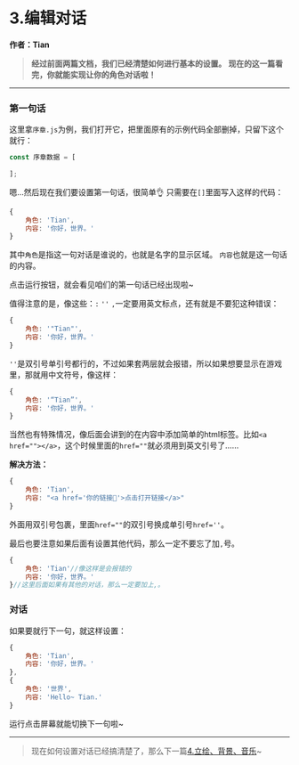 # 3.编辑对话

**作者：Tian**

>**经过前面两篇文档，我们已经清楚如何进行基本的设置。**
>**现在的这一篇看完，你就能实现让你的角色对话啦！**


---

### 第一句话

这里拿`序章.js`为例，我们打开它，把里面原有的示例代码全部删掉，只留下这个就行：
```JavaScript
const 序章数据 = [
    
];
```

嗯…然后现在我们要设置第一句话，很简单👌
只需要在`[]`里面写入这样的代码：
```JavaScript
{
    角色: 'Tian',
    内容: '你好，世界。'
}
```

其中`角色`是指这一句对话是谁说的，也就是名字的显示区域。
`内容`也就是这一句话的内容。

点击运行按钮，就会看见咱们的第一句话已经出现啦~

值得注意的是，像这些：`:` `''` `,`一定要用英文标点，还有就是不要犯这种错误：
```JavaScript
{
    角色: '"Tian"',
    内容: '你好，世界。'
}
```

`''`是双引号单引号都行的，不过如果套两层就会报错，所以如果想要显示在游戏里，那就用中文符号，像这样：
```JavaScript
{
    角色: '“Tian”',
    内容: '你好，世界。'
}
```

当然也有特殊情况，像后面会讲到的在内容中添加简单的html标签。比如`<a href=""></a>`，这个时候里面的`href=""`就必须用到英文引号了……

**解决方法：**
```JavaScript
{
    角色: 'Tian',
    内容: "<a href='你的链接🔗'>点击打开链接</a>"
}
```

外面用双引号包裹，里面`href=""`的双引号换成单引号`href=''`。

最后也要注意如果后面有设置其他代码，那么一定不要忘了加`,`号。
```JavaScript
{
    角色: 'Tian'//像这样是会报错的
    内容: '你好，世界。'
}//这里后面如果有其他的对话，那么一定要加上,。
```

### 对话

如果要就行下一句，就这样设置：
```JavaScript
{
    角色: 'Tian',
    内容: '你好，世界。'
},
{
    角色: '世界',
    内容: 'Hello~ Tian.'
}
```

运行点击屏幕就能切换下一句啦~

---

> 现在如何设置对话已经搞清楚了，那么下一篇[4.立绘、背景、音乐](4.立绘、背景、音乐.md)~
